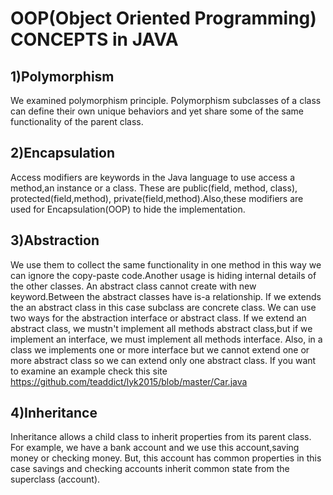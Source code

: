# OOP(Object Oriented Programming) CONCEPTS in JAVA #
## 1)Polymorphism ##
We examined polymorphism principle. Polymorphism subclasses of a class can define their own unique behaviors and yet share some of the same functionality of the parent class.
## 2)Encapsulation ##
Access modifiers are keywords in the Java language to use access a method,an instance or a class. These are public(field, method, class), protected(field,method), private(field,method).Also,these modifiers are used for Encapsulation(OOP) to hide the implementation.
## 3)Abstraction ##
We use them to collect the same functionality in one method in this way we can ignore the copy-paste code.Another usage is hiding internal details of the other classes.
An abstract class cannot create with new keyword.Between the abstract classes have is-a relationship. If we extends the an abstract class in this case subclass are concrete class.
We can use two ways for the abstraction interface or abstract class. 
If we extend an abstract class, we mustn't implement all methods abstract class,but if we implement an interface, we must implement all methods interface. Also, in a class we implements one or more interface but we cannot extend one or more abstract class so we can extend only one abstract class. 
If you want to examine an example check this site https://github.com/teaddict/lyk2015/blob/master/Car.java
## 4)Inheritance ##
Inheritance allows a child class to inherit properties from its parent class. For example, we have a bank account and we use this account,saving money or checking money. But, this account has common properties in this case savings and checking accounts inherit common state from the superclass (account).

